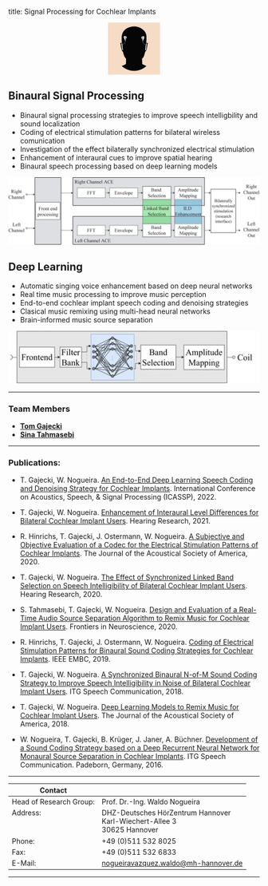 title: Signal Processing for Cochlear Implants


<p align="center">
  <img src="binom2.png" style="display: block; margin: 0 auto" >
</p>


## Binaural Signal Processing

* Binaural signal processing strategies to improve speech intelligbility and sound localization
* Coding of electrical stimulation patterns for bilateral wireless comunication
* Investigation of the effect bilaterally synchronized electrical stimulation
* Enhancement of interaural cues to improve spatial hearing
* Binaural speech processing based on deep learning models

<p align="center">
  <img width="550" src="BinProc.png">
</p>


## Deep Learning

* Automatic singing voice enhancement based on deep neural networks
* Real time music processing to improve music perception
* End-to-end cochlear implant speech coding and denoising strategies
* Clasical music remixing using multi-head neural networks
* Brain-informed music source separation

<p align="center">
  <img width="550" src="ace_nn.png">
</p>


---
### Team Members
* **[Tom Gajecki](https://vianna.uber.space/01_workgroups/nogueira/staff/tom.html)**
* **[Sina Tahmasebi](https://vianna.uber.space/01_workgroups/nogueira/staff/sina.html)**
---

### Publications:

- T. Gajecki, W. Nogueira. [An End-to-End Deep Learning Speech Coding and Denoising Strategy for Cochlear Implants](https://www.biorxiv.org/content/10.1101/2021.11.04.467324v9.full.pdf). International Conference on Acoustics, Speech, & Signal Processing (ICASSP), 2022.

- T. Gajecki, W. Nogueira. [Enhancement of Interaural Level Differences for Bilateral Cochlear Implant Users](https://www.sciencedirect.com/science/article/pii/S0378595521001477). Hearing Research, 2021.

- R. Hinrichs, T. Gajecki, J. Ostermann, W. Nogueira. [A Subjective and Objective Evaluation of a Codec for the Electrical Stimulation Patterns of Cochlear Implants](https://asa.scitation.org/doi/full/10.1121/10.0003571). The Journal of the Acoustical Society of America, 2020.

- T. Gajecki, W. Nogueira. [The Effect of Synchronized Linked Band Selection on Speech Intelligibility of Bilateral Cochlear Implant Users](https://www.sciencedirect.com/science/article/pii/S0378595520303221). Hearing Research, 2020.

- S. Tahmasebi, T. Gajecki, W. Nogueira. [Design and Evaluation of a Real-Time Audio Source Separation Algorithm to Remix Music for Cochlear Implant Users](https://www.frontiersin.org/articles/10.3389/fnins.2020.00434/full). Frontiers in Neuroscience, 2020.

- R. Hinrichs, T. Gajecki, J. Ostermann, W. Nogueira. [Coding of Electrical Stimulation Patterns for Binaural Sound Coding Strategies for Cochlear Implants](https://ieeexplore.ieee.org/document/8857271). IEEE EMBC, 2019.

- T. Gajecki, W. Nogueira. [A Synchronized Binaural N-of-M Sound Coding Strategy to Improve Speech Intelligibility in Noise of Bilateral Cochlear Implant Users](https://ieeexplore.ieee.org/document/8578042). ITG Speech Communication, 2018.

- T. Gajecki, W. Nogueira. [Deep Learning Models to Remix Music for Cochlear Implant Users](https://asa.scitation.org/doi/10.1121/1.5042056). The Journal of the Acoustical Society of America, 2018.

- W. Nogueira, T. Gajecki, B. Krüger, J. Janer, A. Büchner. [Development of a Sound Coding Strategy based on a Deep Recurrent Neural Network for Monaural Source Separation in Cochlear Implants](https://ieeexplore.ieee.org/document/7776166). ITG Speech Communication. Padeborn, Germany, 2016.

---

| Contact                 |                            |
| ------------------------|--------------------------- |
| Head of Research Group:<br>  |Prof. Dr.-Ing. Waldo Nogueira|
| Address: <br><br><br>   | DHZ-Deutsches HörZentrum Hannover<br> Karl-Wiechert-Allee 3 <br> 30625 Hannover |
| Phone:                  | +49 (0)511 532 8025 |
| Fax:                    | +49 (0)511 532 6833 |
| E-Mail:                 |<nogueiravazquez.waldo@mh-hannover.de>|

---
